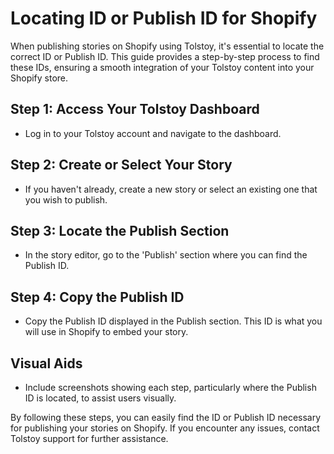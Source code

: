 # Locating ID or Publish ID for Shopify

When publishing stories on Shopify using Tolstoy, it's essential to locate the correct ID or Publish ID. This guide provides a step-by-step process to find these IDs, ensuring a smooth integration of your Tolstoy content into your Shopify store.

## Step 1: Access Your Tolstoy Dashboard
- Log in to your Tolstoy account and navigate to the dashboard.

## Step 2: Create or Select Your Story
- If you haven't already, create a new story or select an existing one that you wish to publish.

## Step 3: Locate the Publish Section
- In the story editor, go to the 'Publish' section where you can find the Publish ID.

## Step 4: Copy the Publish ID
- Copy the Publish ID displayed in the Publish section. This ID is what you will use in Shopify to embed your story.

## Visual Aids
- Include screenshots showing each step, particularly where the Publish ID is located, to assist users visually.

By following these steps, you can easily find the ID or Publish ID necessary for publishing your stories on Shopify. If you encounter any issues, contact Tolstoy support for further assistance.